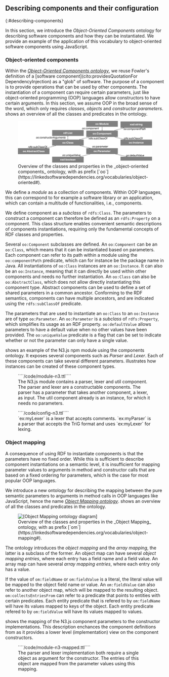## Describing components and their configuration
{:#describing-components}

In this section, we introduce the _Object-Oriented Components_ ontology for describing software components and how they can be instantiated.
We provide an example of the application of this vocabulary to object-oriented software components using JavaScript.

### Object-oriented components

Within the [_Object-Oriented Components ontology_](https://linkedsoftwaredependencies.org/vocabularies/object-oriented),
we reuse Fowler's definition of a [software component](cito:providesQuotationFor DependencyInjection) as a "glob" of software.
The purpose of a component is to provide operations that can be used by other components.
The instantiation of a component can require certain parameters,
just like object-oriented programming (OOP) languages allow constructors to have certain arguments.
In this section, we assume OOP in the broad sense of the word, which only requires _classes_, _objects_ and _constructor parameters_.
[](#voc-oo-diagram) shows an overview of all the classes and predicates in the ontology.

<figure id="voc-oo-diagram">
<img src="voc-oo-diagram.svg" alt="[Object-Oriented Components ontology diagram]">
<figcaption markdown="block">
Overview of the classes and properties in the _object-oriented components_ ontology, with as prefix [`oo`](https://linkedsoftwaredependencies.org/vocabularies/object-oriented#).
</figcaption>
</figure>

We define a _module_ as a collection of components.
Within OOP languages, this can correspond to for example a software library or an application,
which can contain a multitude of functionalities, i.e., components.

We define component as a _subclass_ of `rdfs:Class`.
The parameters to construct a component can therefore be defined as an `rdfs:Property` on a component.
This class structure enables convenient semantic descriptions of components instantiations,
requiring only the fundamental concepts of RDF classes and properties.

Several `oo:Component` subclasses are defined.
An `oo:Component` can be an `oo:Class`, which means that it can be instantiated based on parameters.
Each component can refer to its path within a module using the `oo:componentPath` predicate,
which can for instance be the package name in Java.
All instantiations of `oo:Class` instances are an `oo:Instance`.
It can also be an `oo:Instance`, meaning that it can directly be used within other components and needs no further instantiation.
An `oo:Class` can also be `oo:AbstractClass`, which does not allow directly instantiating this component type.
Abstract components can be used to define a set of shared parameters in a common ancestor.
Conforming to the RDF semantics, components can have multiple ancestors, and are indicated using the `rdfs:subClassOf` predicate.

The parameters that are used to instantiate an `oo:Class` to an `oo:Instance` are of type `oo:Parameter`.
An `oo:Parameter` is a _subclass_ of `rdfs:Property`, which simplifies its usage as an RDF property.
`oo:defaultValue` allows parameters to have a default value when no other values have been provided.
The `oo:uniqueValue` predicate is a flag that can be set to indicate whether or not the parameter can only have a single value.

[](#module-n3) shows an example of the N3.js npm module using the components ontology.
It exposes several components such as _Parser_ and _Lexer_.
Each of these components can take several different parameters.
[](#config-n3) illustrates how instances can be created of these component types.

<figure id="module-n3" class="listing">
````/code/module-n3.ttl````
<figcaption markdown="block">
The N3.js module contains a parser, lexer and util component.
The parser and lexer are a constructable components.
The parser has a parameter that takes another component, a lexer, as input.
The util component already is an instance, for which it needs no parameters.
</figcaption>
</figure>

<figure id="config-n3" class="listing">
````/code/config-n3.ttl````
<figcaption markdown="block">
`ex:myLexer` is a lexer that accepts comments.
`ex:myParser` is a parser that accepts the TriG format and uses `ex:myLexer` for lexing.
</figcaption>
</figure>

### Object mapping

A consequence of using RDF to instantiate components is that the parameters have no fixed order.
While this is sufficient to describe component instantiations on a semantic level,
it is insufficient for mapping parameter values to arguments in method and constructor calls that are based on a fixed ordering for parameters,
which is the case for most popular OOP languages.

We introduce a new ontology for describing the mapping between the pure semantic parameters
to arguments in method calls in OOP languages like JavaScript, hence the name [_Object Mapping ontology_](https://linkedsoftwaredependencies.org/vocabularies/object-mapping).
[](#voc-om-diagram) shows an overview of all the classes and predicates in the ontology.

<figure id="voc-om-diagram">
<img src="voc-om-diagram.svg" alt="[Object Mapping ontology diagram]">
<figcaption markdown="block">
Overview of the classes and properties in the _Object Mapping_ ontology, with as prefix [`om`](https://linkedsoftwaredependencies.org/vocabularies/object-mapping#).
</figcaption>
</figure>

The ontology introduces the _object mapping_ and the _array mapping_, the latter is a subclass of the former.
An object map can have several _object mapping entries_, where each entry has a field name and a field value.
An array map can have several _array mapping entries_, where each entry only has a value.

If the value of `om:fieldName` or `om:fieldValue` is a literal, the literal value will be mapped to the object field name or value.
An `om:fieldValue` can also refer to another object map, which will be mapped to the resulting object.
`om:collectsEntriesFrom` can refer to a predicate that points to entities with certain predicates.
Each entity predicate that is refered to by `om:fieldName` will have its values mapped to keys of the object.
Each entity predicate refered to by `om:fieldValue` will have its values mapped to values.

[](#module-n3-mapped) shows the mapping of the N3.js component parameters to the constructor implementations.
This description enchances the component definitions from [](#module-n3)
as it provides a lower level (implementation) view on the component constructors.

<figure id="module-n3-mapped" class="listing">
````/code/module-n3-mapped.ttl````
<figcaption markdown="block">
The parser and lexer implementation both require a single object as argument for the constructor.
The entries of this object are mapped from the parameter values using this mapping.
</figcaption>
</figure>
